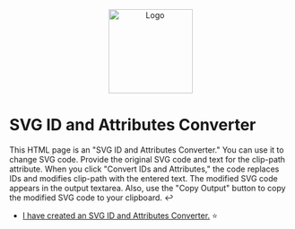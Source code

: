 <div align="center">
  <img height="150" src="https://cdn.worldvectorlogo.com/logos/svg-3.svg" alt="Logo" />
</div>

# SVG ID and Attributes Converter

This HTML page is an "SVG ID and Attributes Converter." You can use it to change SVG code. Provide the original SVG code and text for the clip-path attribute. When you click "Convert IDs and Attributes," the code replaces IDs and modifies clip-path with the entered text. The modified SVG code appears in the output textarea. Also, use the "Copy Output" button to copy the modified SVG code to your clipboard. ↩️

- [I have created an SVG ID and Attributes Converter.](https://magenta-zabaione-f2fae8.netlify.app/svg-id-and-attributes-converter/index.html) ⭐

